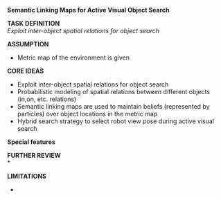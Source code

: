 **Semantic Linking Maps for Active Visual Object Search**  

**TASK DEFINITION**  
*Exploit inter-object spatial relations for object search*  


**ASSUMPTION**  
* Metric map of the environment is given  

**CORE IDEAS**  
* Exploit inter-object spatial relations for object search  
* Probabilistic modeling of spatial relations between different objects (in,on, etc. relations)  
* Semantic linking maps are used to maintain beliefs (represented by particles) over object locations in the metric map  
* Hybrid search strategy to select robot view pose during active visual search  
 
**Special features**  


**FURTHER REVIEW**  
* 

**LIMITATIONS**  

* 
